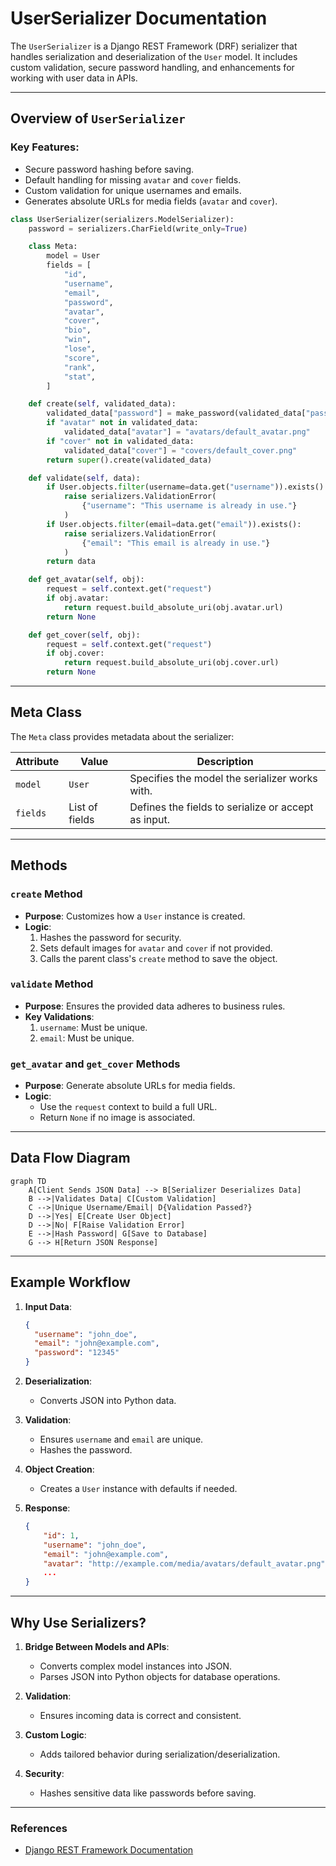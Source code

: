 # UserSerializer Documentation

The `UserSerializer` is a Django REST Framework (DRF) serializer that handles serialization and deserialization of the `User` model. It includes custom validation, secure password handling, and enhancements for working with user data in APIs.

---

## Overview of `UserSerializer`

### **Key Features**:

- Secure password hashing before saving.
- Default handling for missing `avatar` and `cover` fields.
- Custom validation for unique usernames and emails.
- Generates absolute URLs for media fields (`avatar` and `cover`).

```python
class UserSerializer(serializers.ModelSerializer):
    password = serializers.CharField(write_only=True)

    class Meta:
        model = User
        fields = [
            "id",
            "username",
            "email",
            "password",
            "avatar",
            "cover",
            "bio",
            "win",
            "lose",
            "score",
            "rank",
            "stat",
        ]

    def create(self, validated_data):
        validated_data["password"] = make_password(validated_data["password"])
        if "avatar" not in validated_data:
            validated_data["avatar"] = "avatars/default_avatar.png"
        if "cover" not in validated_data:
            validated_data["cover"] = "covers/default_cover.png"
        return super().create(validated_data)

    def validate(self, data):
        if User.objects.filter(username=data.get("username")).exists():
            raise serializers.ValidationError(
                {"username": "This username is already in use."}
            )
        if User.objects.filter(email=data.get("email")).exists():
            raise serializers.ValidationError(
                {"email": "This email is already in use."}
            )
        return data

    def get_avatar(self, obj):
        request = self.context.get("request")
        if obj.avatar:
            return request.build_absolute_uri(obj.avatar.url)
        return None

    def get_cover(self, obj):
        request = self.context.get("request")
        if obj.cover:
            return request.build_absolute_uri(obj.cover.url)
        return None
```

---

## **Meta Class**

The `Meta` class provides metadata about the serializer:

| Attribute | Value          | Description                                         |
| --------- | -------------- | --------------------------------------------------- |
| `model`   | `User`         | Specifies the model the serializer works with.      |
| `fields`  | List of fields | Defines the fields to serialize or accept as input. |

---

## **Methods**

### **`create` Method**

- **Purpose**: Customizes how a `User` instance is created.
- **Logic**:
  1. Hashes the password for security.
  2. Sets default images for `avatar` and `cover` if not provided.
  3. Calls the parent class's `create` method to save the object.

### **`validate` Method**

- **Purpose**: Ensures the provided data adheres to business rules.
- **Key Validations**:
  1. `username`: Must be unique.
  2. `email`: Must be unique.

### **`get_avatar` and `get_cover` Methods**

- **Purpose**: Generate absolute URLs for media fields.
- **Logic**:
  - Use the `request` context to build a full URL.
  - Return `None` if no image is associated.

---

## **Data Flow Diagram**

```mermaid
graph TD
    A[Client Sends JSON Data] --> B[Serializer Deserializes Data]
    B -->|Validates Data| C[Custom Validation]
    C -->|Unique Username/Email| D{Validation Passed?}
    D -->|Yes| E[Create User Object]
    D -->|No| F[Raise Validation Error]
    E -->|Hash Password| G[Save to Database]
    G --> H[Return JSON Response]
```

---

## **Example Workflow**

1. **Input Data**:

   ```json
   {
     "username": "john_doe",
     "email": "john@example.com",
     "password": "12345"
   }
   ```

2. **Deserialization**:

   - Converts JSON into Python data.

3. **Validation**:

   - Ensures `username` and `email` are unique.
   - Hashes the password.

4. **Object Creation**:

   - Creates a `User` instance with defaults if needed.

5. **Response**:
   ```json
   {
       "id": 1,
       "username": "john_doe",
       "email": "john@example.com",
       "avatar": "http://example.com/media/avatars/default_avatar.png",
       ...
   }
   ```

---

## **Why Use Serializers?**

1. **Bridge Between Models and APIs**:

   - Converts complex model instances into JSON.
   - Parses JSON into Python objects for database operations.

2. **Validation**:

   - Ensures incoming data is correct and consistent.

3. **Custom Logic**:

   - Adds tailored behavior during serialization/deserialization.

4. **Security**:
   - Hashes sensitive data like passwords before saving.

---

### **References**

- [Django REST Framework Documentation](https://www.django-rest-framework.org/)
